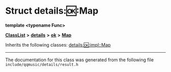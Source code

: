 

# Struct details::ok::Map

**template &lt;typename Func&gt;**



[**ClassList**](annotated.md) **>** [**details**](namespacedetails.md) **>** [**ok**](namespacedetails_1_1ok.md) **>** [**Map**](structdetails_1_1ok_1_1Map.md)








Inherits the following classes: [details::ok::impl::Map](structdetails_1_1ok_1_1impl_1_1Map.md)















































































































------------------------------
The documentation for this class was generated from the following file `include/qqmusic/details/result.h`

